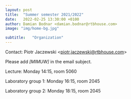 ```yaml
---
layout: post
title:  "Summer semester 2021/2022"
date:   2022-02-25 13:30:00 +0100
author: Damian Bodnar <damian.bodnar@rtbhouse.com>
image: "img/home-bg.jpg"

subtitle:   "Organization"
---
```


Contact: Piotr Jaczewski \<piotr.jaczewski@rtbhouse.com\>

Please add *[MIMUW]* in the email subject.

Lecture: Monday 14:15, room 5060

Laboratory group 1: Monday 16:15, room 2045

Laboratory group 2: Monday 18:15, room 2045



